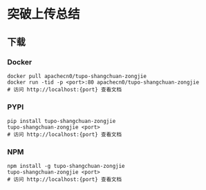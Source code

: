 # 突破上传总结

## 下载

### Docker

```
docker pull apachecn0/tupo-shangchuan-zongjie
docker run -tid -p <port>:80 apachecn0/tupo-shangchuan-zongjie
# 访问 http://localhost:{port} 查看文档
```

### PYPI

```
pip install tupo-shangchuan-zongjie
tupo-shangchuan-zongjie <port>
# 访问 http://localhost:{port} 查看文档
```

### NPM

```
npm install -g tupo-shangchuan-zongjie
tupo-shangchuan-zongjie <port>
# 访问 http://localhost:{port} 查看文档
```